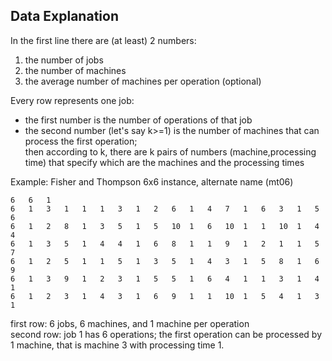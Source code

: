 ## Data Explanation

In the first line there are (at least) 2 numbers:  

1. the number of jobs
2. the number of machines
3. the average number of machines per operation (optional)

Every row represents one job: 

- the first number is the number of operations of that job    
- the second number (let's say k>=1) is the number of machines that can process the first operation;  
then according to k, there are k pairs of numbers (machine,processing time) that specify which are the machines and the processing times 


Example: Fisher and Thompson 6x6 instance, alternate name (mt06)

```
6   6   1   
6   1   3   1   1   1   3   1   2   6   1   4   7   1   6   3   1   5   6   
6   1   2   8   1   3   5   1   5   10  1   6   10  1   1   10  1   4   4   
6   1   3   5   1   4   4   1   6   8   1   1   9   1   2   1   1   5   7   
6   1   2   5   1   1   5   1   3   5   1   4   3   1   5   8   1   6   9   
6   1   3   9   1   2   3   1   5   5   1   6   4   1   1   3   1   4   1   
6   1   2   3   1   4   3   1   6   9   1   1   10  1   5   4   1   3   1   
```

first row: 6 jobs, 6 machines, and 1 machine per operation  
second row: job 1 has 6 operations; the first operation can be processed by 1 machine, that is machine 3 with processing time 1.
